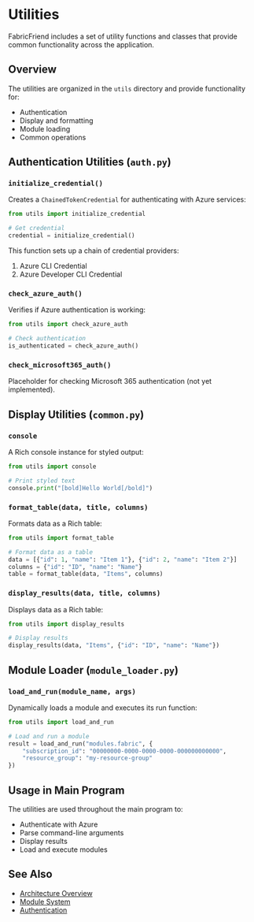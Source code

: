 # Utilities

FabricFriend includes a set of utility functions and classes that provide common functionality across the application.

## Overview

The utilities are organized in the `utils` directory and provide functionality for:

- Authentication
- Display and formatting
- Module loading
- Common operations

## Authentication Utilities (`auth.py`)

### `initialize_credential()`

Creates a `ChainedTokenCredential` for authenticating with Azure services:

```python
from utils import initialize_credential

# Get credential
credential = initialize_credential()
```

This function sets up a chain of credential providers:
1. Azure CLI Credential
2. Azure Developer CLI Credential

### `check_azure_auth()`

Verifies if Azure authentication is working:

```python
from utils import check_azure_auth

# Check authentication
is_authenticated = check_azure_auth()
```

### `check_microsoft365_auth()`

Placeholder for checking Microsoft 365 authentication (not yet implemented).

## Display Utilities (`common.py`)

### `console`

A Rich console instance for styled output:

```python
from utils import console

# Print styled text
console.print("[bold]Hello World[/bold]")
```

### `format_table(data, title, columns)`

Formats data as a Rich table:

```python
from utils import format_table

# Format data as a table
data = [{"id": 1, "name": "Item 1"}, {"id": 2, "name": "Item 2"}]
columns = {"id": "ID", "name": "Name"}
table = format_table(data, "Items", columns)
```

### `display_results(data, title, columns)`

Displays data as a Rich table:

```python
from utils import display_results

# Display results
display_results(data, "Items", {"id": "ID", "name": "Name"})
```

## Module Loader (`module_loader.py`)

### `load_and_run(module_name, args)`

Dynamically loads a module and executes its run function:

```python
from utils import load_and_run

# Load and run a module
result = load_and_run("modules.fabric", {
    "subscription_id": "00000000-0000-0000-0000-000000000000",
    "resource_group": "my-resource-group"
})
```

## Usage in Main Program

The utilities are used throughout the main program to:

- Authenticate with Azure
- Parse command-line arguments
- Display results
- Load and execute modules

## See Also

- [Architecture Overview](architecture.md)
- [Module System](modules.md)
- [Authentication](authentication.md)
